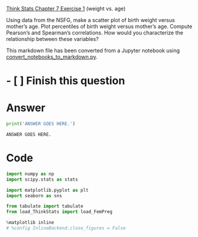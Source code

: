 
[Think Stats Chapter 7 Exercise 1](http://greenteapress.com/thinkstats2/html/thinkstats2008.html#toc70) (weight vs. age)

Using data from the NSFG, make a scatter plot of birth weight versus mother’s age. Plot percentiles of birth weight versus mother’s age. Compute Pearson’s and Spearman’s correlations. How would you characterize the relationship between these variables?

This markdown file has been converted from a Jupyter notebook using [convert_notebooks_to_markdown.py](./convert_notebooks_to_markdown.py).

# - [ ] Finish this question

# Answer


```python
print('ANSWER GOES HERE.')
```

    ANSWER GOES HERE.


# Code


```python
import numpy as np
import scipy.stats as stats

import matplotlib.pyplot as plt
import seaborn as sns

from tabulate import tabulate
from load_ThinkStats import load_FemPreg

%matplotlib inline
# %config InlineBackend.close_figures = False
```
